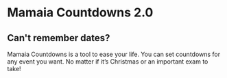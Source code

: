 # Mamaia Countdowns 2.0

## Can't remember dates?

Mamaia Countdowns is a tool to ease your life. You can set countdowns for any event you want. No matter if it’s Christmas or an important exam to take!
